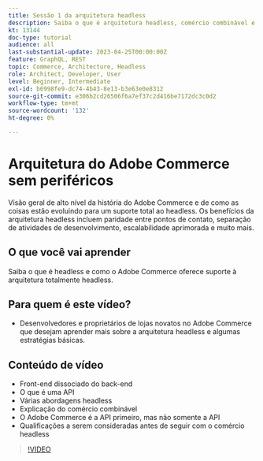 ```yaml
---
title: Sessão 1 da arquitetura headless
description: Saiba o que é arquitetura headless, comércio combinável e experiências personalizadas
kt: 13144
doc-type: tutorial
audience: all
last-substantial-update: 2023-04-25T00:00:00Z
feature: GraphQL, REST
topic: Commerce, Architecture, Headless
role: Architect, Developer, User
level: Beginner, Intermediate
exl-id: b6998fe9-dc74-4b43-8e13-b3e63e0e8312
source-git-commit: e306b2cd26506f6a7ef37c2d416be7172dc3c0d2
workflow-type: tm+mt
source-wordcount: '132'
ht-degree: 0%

---
```


# Arquitetura do Adobe Commerce sem periféricos

Visão geral de alto nível da história do Adobe Commerce e de como as coisas estão evoluindo para um suporte total ao headless.  Os benefícios da arquitetura headless incluem paridade entre pontos de contato, separação de atividades de desenvolvimento, escalabilidade aprimorada e muito mais.

## O que você vai aprender

Saiba o que é headless e como o Adobe Commerce oferece suporte à arquitetura totalmente headless.

## Para quem é este vídeo?

* Desenvolvedores e proprietários de lojas novatos no Adobe Commerce que desejam aprender mais sobre a arquitetura headless e algumas estratégias básicas.

## Conteúdo de vídeo

* Front-end dissociado do back-end
* O que é uma API
* Várias abordagens headless
* Explicação do comércio combinável
* O Adobe Commerce é a API primeiro, mas não somente a API
* Qualificações a serem consideradas antes de seguir com o comércio headless

>[!VIDEO](https://video.tv.adobe.com/v/3418862?learn=on)
